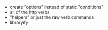 * create "options" instead of static "conditions"
* all of the http verbs
* "helpers" or just the raw verb commands
* libraryify
